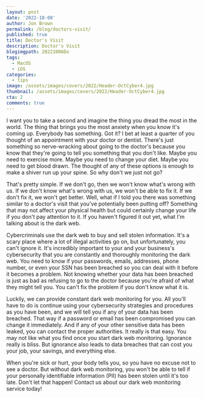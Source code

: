```yaml
---
layout: post
date: '2022-10-08'
author: Jon Brown
permalink: /blog/doctors-visit/
published: true
title: Doctor's Visit
description: Doctor's Visit
blogimgpath: 20221006Do
tags:
  - MacOS
  - iOS
categories:
  - tips
image: /assets/images/covers/2022/Header-OctCyber4.jpg
thumbnail: /assets/images/covers/2022/Header-OctCyber4.jpg
cta: 2
comments: true
---
```

I want you to take a second and imagine the thing you dread the most in
the world. The thing that brings you the most anxiety when you know it's
coming up. Everybody has something. Got it? I bet at least a quarter of
you thought of an appointment with your doctor or dentist. There's just
something so nerve-wracking about going to the doctor's because you know
that they're going to tell you something that you don't like. Maybe you
need to exercise more. Maybe you need to change your diet. Maybe you
need to get blood drawn. The thought of any of these options is enough
to make a shiver run up your spine. So why don't we just not go?

That's pretty simple. If we don't go, then we won't know what's wrong
with us. If we don't know what's wrong with us, we won't be able to fix
it. If we don't fix it, we won't get better. Well, what if I told you
there was something similar to a doctor's visit that you've potentially
been putting off? Something that may not affect your physical health but
could certainly change your life if you don't pay attention to it. If
you haven't figured it out yet, what I'm talking about is the dark web.

Cybercriminals use the dark web to buy and sell stolen information. It's
a scary place where a lot of illegal activities go on, but
unfortunately, you can't ignore it. It's incredibly important to your
and your business's cybersecurity that you are constantly and thoroughly
monitoring the dark web. You need to know if your passwords, emails,
addresses, phone number, or even your SSN has been breached so you can
deal with it before it becomes a problem. Not knowing whether your data
has been breached is just as bad as refusing to go to the doctor because
you're afraid of what they might tell you. You can't fix the problem if
you don't know what it is.

Luckily, we can provide constant dark web monitoring for you. All you'll
have to do is continue using your cybersecurity strategies and
procedures as you have been, and we will tell you if any of your data
has been breached. That way if a password or email has been compromised
you can change it immediately. And if any of your other sensitive data
has been leaked, you can contact the proper authorities. It really is
that easy. You may not like what you find once you start dark web
monitoring. Ignorance really is bliss. But ignorance also leads to data
breaches that can cost you your job, your savings, and everything else.

When you're sick or hurt, your body tells you, so you have no excuse not
to see a doctor. But without dark web monitoring, you won't be able to
tell if your personally identifiable information (PII) has been stolen
until it's too late. Don't let that happen! Contact us about our dark
web monitoring service today!
